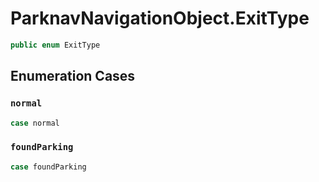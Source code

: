 # ParknavNavigationObject.ExitType

``` swift
public enum ExitType 
```

## Enumeration Cases

### `normal`

``` swift
case normal
```

### `foundParking`

``` swift
case foundParking
```
